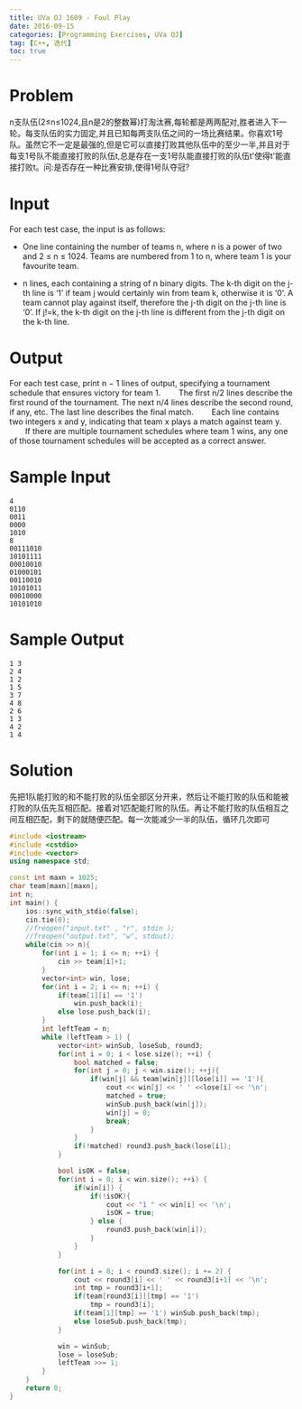```yaml
---
title: UVa OJ 1609 - Foul Play
date: 2016-09-15
categories: [Programming Exercises, UVa OJ]
tag: [C++, 迭代]
toc: true
---
```


# **Problem**
n支队伍(2≤n≤1024,且n是2的整数幂)打淘汰赛,每轮都是两两配对,胜者进入下一轮。每支队伍的实力固定,并且已知每两支队伍之间的一场比赛结果。你喜欢1号队。虽然它不一定是最强的,但是它可以直接打败其他队伍中的至少一半,并且对于每支1号队不能直接打败的队伍t,总是存在一支1号队能直接打败的队伍t'使得t'能直接打败t。问:是否存在一种比赛安排,使得1号队夺冠?

# **Input**
For each test case, the input is as follows:

- One line containing the number of teams n, where n is a power of two and 2 ≤ n ≤ 1024. Teams are numbered from 1 to n, where team 1 is your favourite team.

- n lines, each containing a string of n binary digits.
The k-th digit on the j-th line is ‘1’ if team j would certainly win from team k, otherwise it is ‘0’. A team cannot play against itself, therefore the j-th digit on the j-th line is ‘0’. If j!=k, the k-th digit on the j-th line is different from the j-th digit on the k-th line.

# **Output**
For each test case, print n − 1 lines of output, specifying a tournament schedule that ensures victory for team 1.
&emsp;&emsp;The first n/2 lines describe the first round of the tournament. The next n/4 lines describe the second round, if any, etc. The last line describes the final match.
&emsp;&emsp;Each line contains two integers x and y, indicating that team x plays a match against team y.
&emsp;&emsp;If there are multiple tournament schedules where team 1 wins, any one of those tournament schedules will be accepted as a correct answer.

# **Sample Input**
```
4
0110
0011
0000
1010
8
00111010
10101111
00010010
01000101
00110010
10101011
00010000
10101010
```

# **Sample Output**
```
1 3
2 4
1 2
1 5
3 7
4 8
2 6
1 3
4 2
1 4
```

# **Solution**
先把1队能打败的和不能打败的队伍全部区分开来，然后让不能打败的队伍和能被打败的队伍先互相匹配。接着对1匹配能打败的队伍。再让不能打败的队伍相互之间互相匹配，剩下的就随便匹配。每一次能减少一半的队伍，循环几次即可
```C++
#include <iostream>
#include <cstdio>
#include <vector>
using namespace std;

const int maxn = 1025;
char team[maxn][maxn];
int n;
int main() {
    ios::sync_with_stdio(false);
    cin.tie(0);
    //freopen("input.txt" , "r", stdin );
    //freopen("output.txt", "w", stdout);
    while(cin >> n){
        for(int i = 1; i <= n; ++i) {
            cin >> team[i]+1;
        }
        vector<int> win, lose;
        for(int i = 2; i <= n; ++i) {
            if(team[1][i] == '1')
                win.push_back(i);
            else lose.push_back(i);
        }
        int leftTeam = n;
        while (leftTeam > 1) {
            vector<int> winSub, loseSub, round3;
            for(int i = 0; i < lose.size(); ++i) {
                bool matched = false;
                for(int j = 0; j < win.size(); ++j){
                    if(win[j] && team[win[j]][lose[i]] == '1'){
                        cout << win[j] << ' ' <<lose[i] << '\n';
                        matched = true;
                        winSub.push_back(win[j]);
                        win[j] = 0;
                        break;
                    }
                }
                if(!matched) round3.push_back(lose[i]);
            }

            bool isOK = false;
            for(int i = 0; i < win.size(); ++i) {
                if(win[i]) {
                    if(!isOK){
                        cout << "1 " << win[i] << '\n';
                        isOK = true;
                    } else {
                        round3.push_back(win[i]);
                    }
                }
            }

            for(int i = 0; i < round3.size(); i += 2) {
                cout << round3[i] << ' ' << round3[i+1] << '\n';
                int tmp = round3[i+1];
                if(team[round3[i]][tmp] == '1')
                    tmp = round3[i];
                if(team[1][tmp] == '1') winSub.push_back(tmp);
                else loseSub.push_back(tmp);
            }

            win = winSub;
            lose = loseSub;
            leftTeam >>= 1;
        }            
    }
    return 0;
}
```

